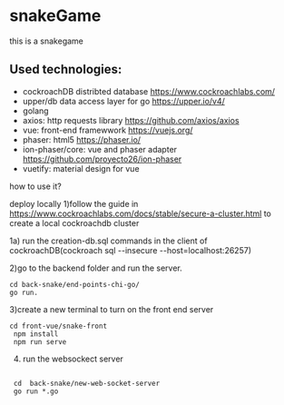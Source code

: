 # snakeGame

this is a snakegame

## Used technologies:

* cockroachDB distribted database https://www.cockroachlabs.com/
* upper/db data access layer for go https://upper.io/v4/
* golang
* axios: http requests library https://github.com/axios/axios
* vue: front-end framewwork https://vuejs.org/
* phaser: html5 https://phaser.io/
* ion-phaser/core: vue and phaser adapter https://github.com/proyecto26/ion-phaser
* vuetify: material design for vue

how to use it?

deploy locally
1)follow the guide in https://www.cockroachlabs.com/docs/stable/secure-a-cluster.html to create a local cockroachdb cluster

1a) run the creation-db.sql commands in the client of cockroachDB(cockroach sql --insecure --host=localhost:26257)

2)go to the backend folder and run the server.
```
cd back-snake/end-points-chi-go/
go run.

```


3)create a new terminal to turn on the front end server
```
cd front-vue/snake-front
 npm install
 npm run serve

```
4)  run the websockect server
```

 cd  back-snake/new-web-socket-server
 go run *.go

```
